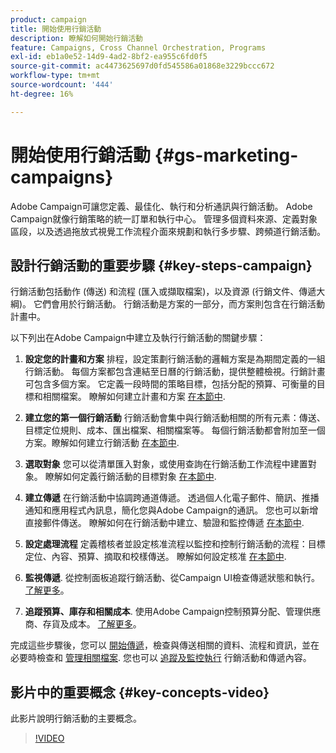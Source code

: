 ```yaml
---
product: campaign
title: 開始使用行銷活動
description: 瞭解如何開始行銷活動
feature: Campaigns, Cross Channel Orchestration, Programs
exl-id: eb1a0e52-14d9-4ad2-8bf2-ea955c6fd0f5
source-git-commit: ac4473625697d0fd545586a01868e3229bccc672
workflow-type: tm+mt
source-wordcount: '444'
ht-degree: 16%

---
```


# 開始使用行銷活動 {#gs-marketing-campaigns}

Adobe Campaign可讓您定義、最佳化、執行和分析通訊與行銷活動。 Adobe Campaign就像行銷策略的統一訂單和執行中心。 管理多個資料來源、定義對象區段，以及透過拖放式視覺工作流程介面來規劃和執行多步驟、跨頻道行銷活動。


<!--In addition, the **Marketing Resource Management (MRM)** module lets you control marketing actions in a collaborative mode by providing complete management and real-time tracking of the tasks, budgets and marketing resources involved. The Marketing Resource Management lets you optimize and regulate the management of internal and external processes, resources and marketing campaigns, as well as third party relations (agencies, printers, etc.). For more on this, refer to [this section](about-marketing-resource-management.md).

>[!NOTE]
>
>Capabilities related to population targeting, message personalization and message delivery on the various channels are detailed in [this section](../../delivery/using/steps-about-delivery-creation-steps.md).-->


## 設計行銷活動的重要步驟 {#key-steps-campaign}

行銷活動包括動作 (傳送) 和流程 (匯入或擷取檔案)，以及資源 (行銷文件、傳遞大綱)。 它們會用於行銷活動。 行銷活動是方案的一部分，而方案則包含在行銷活動計畫中。

以下列出在Adobe Campaign中建立及執行行銷活動的關鍵步驟：

1. **設定您的計畫和方案** 排程，設定策劃行銷活動的邏輯方案是為期間定義的一組行銷活動。 每個方案都包含連結至日曆的行銷活動，提供整體檢視。行銷計畫可包含多個方案。 它定義一段時間的策略目標，包括分配的預算、可衡量的目標和相關檔案。 瞭解如何建立計畫和方案 [在本節中](marketing-campaign-create.md#create-plan-and-program).

1. **建立您的第一個行銷活動**
行銷活動會集中與行銷活動相關的所有元素：傳送、目標定位規則、成本、匯出檔案、相關檔案等。 每個行銷活動都會附加至一個方案。瞭解如何建立行銷活動 [在本節中](marketing-campaign-create.md#create-a-campaign).

1. **選取對象**
您可以從清單匯入對象，或使用查詢在行銷活動工作流程中建置對象。 瞭解如何定義行銷活動的目標對象 [在本節中](marketing-campaign-target.md#select-the-target-population).

1. **建立傳遞**
在行銷活動中協調跨通道傳遞。 透過個人化電子郵件、簡訊、推播通知和應用程式內訊息，簡化您與Adobe Campaign的通訊。 您也可以新增直接郵件傳送。 瞭解如何在行銷活動中建立、驗證和監控傳遞 [在本節中](marketing-campaign-deliveries.md).

1. **設定處理流程**
定義稽核者並設定核准流程以監控和控制行銷活動的流程：目標定位、內容、預算、摘取和校樣傳送。 瞭解如何設定核准 [在本節中](marketing-campaign-approval.md).

1. **監視傳遞**.
從控制面板追蹤行銷活動、從Campaign UI檢查傳遞狀態和執行。 [了解更多](marketing-campaign-monitoring.md)。

1. **追蹤預算、庫存和相關成本**.
使用Adobe Campaign控制預算分配、管理供應商、存貨及成本。 [了解更多](providers--stocks-and-budgets.md#create-service-providers-and-their-cost-structures)。

完成這些步驟後，您可以 [開始傳遞](marketing-campaign-deliveries.md#start-a-delivery)，檢查與傳送相關的資料、流程和資訊，並在必要時檢查和 [管理相關檔案](marketing-campaign-deliveries.md#manage-associated-documents). 您也可以 [追蹤及監控執行](marketing-campaign-monitoring.md) 行銷活動和傳遞內容。


## 影片中的重要概念 {#key-concepts-video}

此影片說明行銷活動的主要概念。

>[!VIDEO](https://video.tv.adobe.com/v/35131?quality=12)
